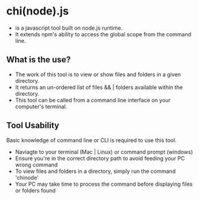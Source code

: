 # chi(node).js

- is a javascript tool built on node.js runtime.
- It extends npm's ability to access the global scope from the command line.

## What is the use?

- The work of this tool is to view or show files and folders in a given directory.
- It returns an un-ordered list of files && | folders available within the directory.
- This tool can be called from a command line interface on your computer's terminal.


## Tool Usability

Basic knowledge of command line or CLI is required to use this tool.

- Naviagte to your terminal (Mac | Linux) or command prompt (windows)
- Ensure you're in the correct directory path to avoid feeding your PC wrong command
- To view files and folders in a directory, simply run the command 'chinode'
- Your PC may take time to process the command before displaying files or folders found
